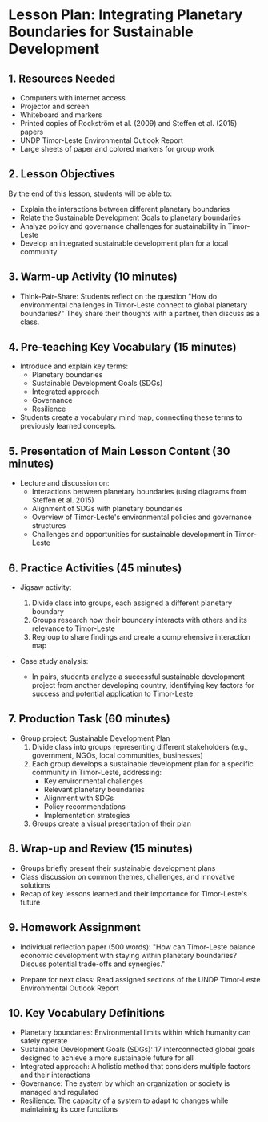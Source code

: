 # Lesson Plan: Integrating Planetary Boundaries for Sustainable Development

## 1. Resources Needed

- Computers with internet access
- Projector and screen
- Whiteboard and markers
- Printed copies of Rockström et al. (2009) and Steffen et al. (2015) papers
- UNDP Timor-Leste Environmental Outlook Report
- Large sheets of paper and colored markers for group work

## 2. Lesson Objectives

By the end of this lesson, students will be able to:
- Explain the interactions between different planetary boundaries
- Relate the Sustainable Development Goals to planetary boundaries
- Analyze policy and governance challenges for sustainability in Timor-Leste
- Develop an integrated sustainable development plan for a local community

## 3. Warm-up Activity (10 minutes)

- Think-Pair-Share: Students reflect on the question "How do environmental challenges in Timor-Leste connect to global planetary boundaries?" They share their thoughts with a partner, then discuss as a class.

## 4. Pre-teaching Key Vocabulary (15 minutes)

- Introduce and explain key terms:
  - Planetary boundaries
  - Sustainable Development Goals (SDGs)
  - Integrated approach
  - Governance
  - Resilience
- Students create a vocabulary mind map, connecting these terms to previously learned concepts.

## 5. Presentation of Main Lesson Content (30 minutes)

- Lecture and discussion on:
  - Interactions between planetary boundaries (using diagrams from Steffen et al. 2015)
  - Alignment of SDGs with planetary boundaries
  - Overview of Timor-Leste's environmental policies and governance structures
  - Challenges and opportunities for sustainable development in Timor-Leste

## 6. Practice Activities (45 minutes)

- Jigsaw activity:
  1. Divide class into groups, each assigned a different planetary boundary
  2. Groups research how their boundary interacts with others and its relevance to Timor-Leste
  3. Regroup to share findings and create a comprehensive interaction map

- Case study analysis:
  - In pairs, students analyze a successful sustainable development project from another developing country, identifying key factors for success and potential application to Timor-Leste

## 7. Production Task (60 minutes)

- Group project: Sustainable Development Plan
  1. Divide class into groups representing different stakeholders (e.g., government, NGOs, local communities, businesses)
  2. Each group develops a sustainable development plan for a specific community in Timor-Leste, addressing:
     - Key environmental challenges
     - Relevant planetary boundaries
     - Alignment with SDGs
     - Policy recommendations
     - Implementation strategies
  3. Groups create a visual presentation of their plan

## 8. Wrap-up and Review (15 minutes)

- Groups briefly present their sustainable development plans
- Class discussion on common themes, challenges, and innovative solutions
- Recap of key lessons learned and their importance for Timor-Leste's future

## 9. Homework Assignment

- Individual reflection paper (500 words):
  "How can Timor-Leste balance economic development with staying within planetary boundaries? Discuss potential trade-offs and synergies."

- Prepare for next class:
  Read assigned sections of the UNDP Timor-Leste Environmental Outlook Report

## 10. Key Vocabulary Definitions

- Planetary boundaries: Environmental limits within which humanity can safely operate
- Sustainable Development Goals (SDGs): 17 interconnected global goals designed to achieve a more sustainable future for all
- Integrated approach: A holistic method that considers multiple factors and their interactions
- Governance: The system by which an organization or society is managed and regulated
- Resilience: The capacity of a system to adapt to changes while maintaining its core functions